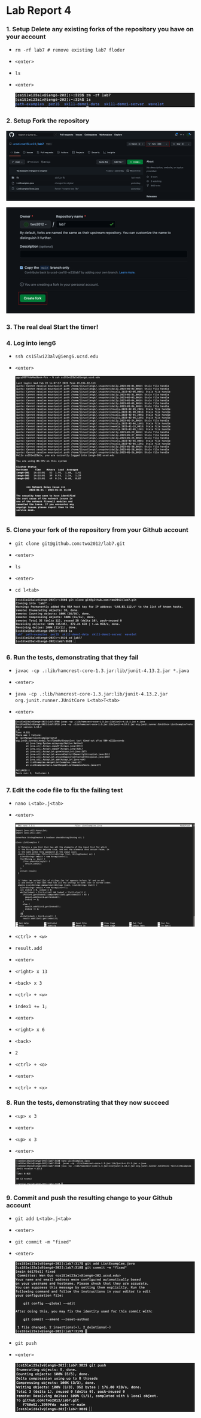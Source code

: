 # Lab Report 4

### 1. Setup Delete any existing forks of the repository you have on your account 

* `rm -rf lab7 # remove existing lab7 floder`
* `<enter>`
* `ls` 
* `<enter>`

    ![Alt text](img/remove%20lab7.png)

### 2. Setup Fork the repository

   ![Alt text](img/fork1.png)

   ![Alt text](img/fork2.png)


### 3. The real deal Start the timer!


### 4. Log into ieng6

* `ssh cs15lwi23alv@ieng6.ucsd.edu`
* `<enter>`

    ![Alt text](img/login.png)

### 5. Clone your fork of the repository from your Github account

* `git clone git@github.com:two2012/lab7.git`
* `<enter>`
* `ls`
* `<enter>`
* `cd l<tab>`

    ![Alt text](img/clone.png)


### 6. Run the tests, demonstrating that they fail

* `javac -cp .:lib/hamcrest-core-1.3.jar:lib/junit-4.13.2.jar *.java`
* `<enter>`
* `java -cp .:lib/hamcrest-core-1.3.jar:lib/junit-4.13.2.jar org.junit.runner.JUnitCore L<tab>T<tab>`
* `<enter>`

    ![Alt text](img/test%20fail.png)


### 7. Edit the code file to fix the failing test

* `nano L<tab>.j<tab>`
* `<enter>`

    ![Alt text](img/nano1.png)

* `<ctrl> + <w>`
* `result.add`
* `<enter>`
* `<right> x 13`
* `<back> x 3`
* `<ctrl> + <w>`
* `index1 += 1;`
* `<enter>`
* `<right> x 6`
* `<back>`
* `2`
* `<ctrl> + <o>`
* `<enter>`
* `<ctrl> + <x>`


### 8. Run the tests, demonstrating that they now succeed

* `<up> x 3`
* `<enter>`
* `<up> x 3`
* `<enter>`

    ![Alt text](img/test%20pass.png)


### 9. Commit and push the resulting change to your Github account

* `git add L<tab>.j<tab>`
* `<enter>`
* `git commit -m "fixed"`
* `<enter>`

    ![Alt text](img/add%20and%20commit.png)

* `git push`
* `<enter>`

    ![Alt text](img/push.png)




